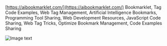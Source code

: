[https://aibookmarklet.com/](https://aibookmarklet.com/)
Bookmarklet, Tag Code Examples, Web Tag Management, Artificial Intelligence Bookmarks, Programming Tool Sharing, Web Development Resources, JavaScript Code Sharing, Web Tag Tricks, Optimize Bookmark Management, Code Examples Sharing

![Image text](https://aibookmarklet.com/wp-content/themes/bookmarklet/screenshot.png)
